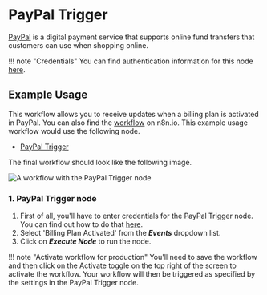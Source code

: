 # PayPal Trigger

[PayPal](https://paypal.com) is a digital payment service that supports online fund transfers that customers can use when shopping online.

!!! note "Credentials"
    You can find authentication information for this node [here](/integrations/credentials/payPal/).


## Example Usage

This workflow allows you to receive updates when a billing plan is activated in PayPal. You can also find the [workflow](https://n8n.io/workflows/653) on n8n.io. This example usage workflow would use the following node.

- [PayPal Trigger]()

The final workflow should look like the following image.

![A workflow with the PayPal Trigger node](/_images/integrations/trigger-nodes/paypaltrigger/workflow.png)

### 1. PayPal Trigger node

1. First of all, you'll have to enter credentials for the PayPal Trigger node. You can find out how to do that [here](/integrations/credentials/payPal/).
2. Select 'Billing Plan Activated' from the ***Events*** dropdown list.
3. Click on ***Execute Node*** to run the node.

!!! note "Activate workflow for production"
    You'll need to save the workflow and then click on the Activate toggle on the top right of the screen to activate the workflow. Your workflow will then be triggered as specified by the settings in the PayPal Trigger node.

